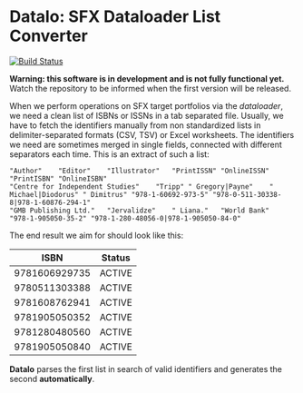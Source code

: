 # Datalo: SFX Dataloader List Converter
[![Build Status](https://travis-ci.org/gpaddis/datalo.svg?branch=master)](https://travis-ci.org/gpaddis/datalo)

**Warning: this software is in development and is not fully functional yet.** Watch the repository to be informed when the first version will be released.

When we perform operations on SFX target portfolios via the *dataloader*, we need a clean list of ISBNs or ISSNs in a tab separated file. 
Usually, we have to fetch the identifiers manually from non standardized lists in delimiter-separated formats (CSV, TSV) or Excel worksheets. The identifiers we need are sometimes merged in single fields, connected with different separators each time. This is an extract of such a list:

```
"Author"	"Editor"	"Illustrator"	"PrintISSN"	"OnlineISSN"	"PrintISBN"	"OnlineISBN"
"Centre for Independent Studies"	"Tripp"	" Gregory|Payne"	" Michael|Diodorus"	" Dimitrus"	"978-1-60692-973-5"	"978-0-511-30338-8|978-1-60876-294-1"
"GMB Publishing Ltd."	"Jervalidze"	" Liana."	"World Bank"	"978-1-905050-35-2"	"978-1-280-48056-0|978-1-905050-84-0"
```

The end result we aim for should look like this:

| ISBN | Status |
| ------ | ------ |
| 9781606929735 | ACTIVE |
| 9780511303388 | ACTIVE |
| 9781608762941 | ACTIVE |
| 9781905050352 | ACTIVE |
| 9781280480560 | ACTIVE |
| 9781905050840 | ACTIVE |

**Datalo** parses the first list in search of valid identifiers and generates the second **automatically**.
